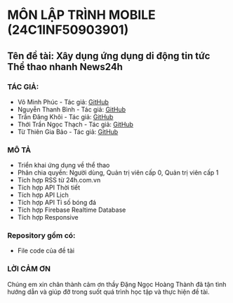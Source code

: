 # MÔN LẬP TRÌNH MOBILE (24C1INF50903901)

## Tên đề tài: Xây dụng ứng dụng di động tin tức Thể thao nhanh News24h

### TÁC GIẢ:

- Võ Minh Phúc - Tác giả: [GitHub](https://github.com/phuclemon)
- Nguyễn Thanh Bình - Tác giả: [GitHub](https://github.com/thanhbinhtest)
- Trần Đăng Khôi - Tác giả: [GitHub](https://github.com/Trandangkhoihp193)
- Thới Trần Ngọc Thạch - Tác giả: [GitHub](https://github.com/ngocthach041104)
- Từ Thiên Gia Bảo  - Tác giả: [GitHub](https://github.com/Tony9029)

### MÔ TẢ
- Triển khai ứng dụng về thể thao
- Phân chia quyền: Người dùng, Quản trị viên cấp 0, Quản trị viên cấp 1
- Tích hợp RSS từ 24h.com.vn
- Tích hợp API Thời tiết
- Tích hợp API Lịch
- Tích hợp API Tỉ số bóng đá
- Tích hợp Firebase Realtime Database
- Tích hợp Responsive




### Repository gồm có:
- File code của đề tài
### LỜI CẢM ƠN
Chúng em xin chân thành cảm ơn thầy Đặng Ngọc Hoàng Thành đã tận tình hướng dẫn và giúp đỡ trong suốt quá trình học tập và thực hiện đề tài.


  



